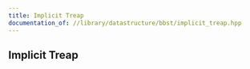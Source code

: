 ```yaml
---
title: Implicit Treap
documentation_of: //library/datastructure/bbst/implicit_treap.hpp
---
```

## Implicit Treap
